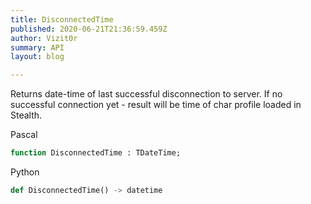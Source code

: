 ```yaml
---
title: DisconnectedTime
published: 2020-06-21T21:36:59.459Z
author: Vizit0r
summary: API
layout: blog

---
```


 

Returns date-time of last successful disconnection to server.
If no successful connection yet - result will be time of char profile loaded in Stealth.



Pascal

```pascal
function DisconnectedTime : TDateTime;

```




Python
```python
def DisconnectedTime() -> datetime
```




